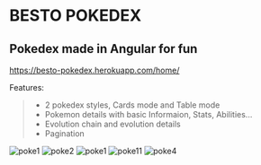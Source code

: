 # BESTO POKEDEX 

## Pokedex made in Angular for fun

https://besto-pokedex.herokuapp.com/home/

Features:
>* 2 pokedex styles, Cards mode and Table mode
>* Pokemon details with basic Informaion, Stats, Abilities...
>* Evolution chain and evolution details
>* Pagination
 
![poke1](https://user-images.githubusercontent.com/33281277/182866449-da6fc567-c5b5-4a0f-84d1-d46b2fe1a888.PNG)
![poke2](https://user-images.githubusercontent.com/33281277/182866485-3de69309-501f-4727-9a64-5a8c73ddde87.PNG)
![poke1](https://user-images.githubusercontent.com/33281277/183288799-8dde91fa-e24b-4078-9b48-94b28a3fb92b.PNG)
![poke11](https://user-images.githubusercontent.com/33281277/183288808-6a10fc72-7efd-46a5-875a-23bf77e2a338.PNG)
![poke4](https://user-images.githubusercontent.com/33281277/182866519-ffe6eb2d-9d45-48e2-81b2-e736f82faa39.PNG)
